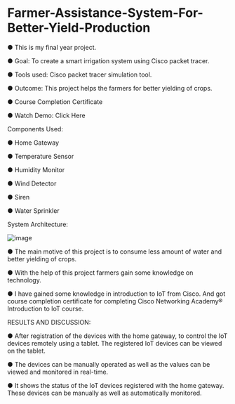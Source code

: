 # Farmer-Assistance-System-For-Better-Yield-Production

● This is my final year project. 

● Goal: To create a smart irrigation system using Cisco packet tracer.

● Tools used: Cisco packet tracer simulation tool.

● Outcome: This project helps the farmers for better yielding of crops.

● Course Completion Certificate

● Watch Demo: Click Here

  Components Used:
  
  ● Home Gateway
  
  ● Temperature Sensor
  
  ● Humidity Monitor
  
  ● Wind Detector
  
  ● Siren
  
  ● Water Sprinkler
  
  System Architecture:

  ![image](https://github.com/SathishVemala/Farmer-Assistance-System-For-Better-Yield-Production/assets/92301059/82f8a6a9-f1b8-452d-86c5-06e51e8d2465)


● The main motive of this project is to consume less amount of water and better yielding of crops. 

● With the help of this project farmers gain some knowledge on technology.

● I have gained some knowledge in introduction to IoT from Cisco. And got course completion certificate for completing Cisco Networking Academy® Introduction to
IoT course. 

RESULTS AND DISCUSSION:

● After registration of the devices with the home gateway, to control the IoT 
devices remotely using a tablet. The registered IoT devices can be 
viewed on the tablet.

● The devices can be manually operated as well as the values can be 
viewed and monitored in real-time.

● It shows the status of the IoT devices registered with the home gateway. 
These devices can be manually as well as automatically monitored.
